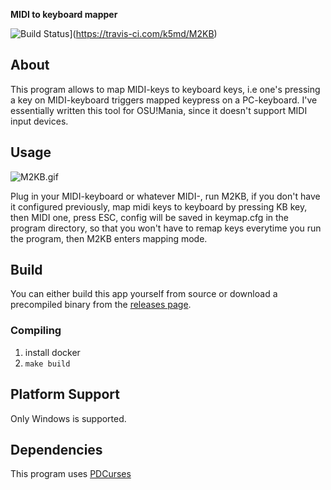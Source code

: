**MIDI to keyboard mapper**

![Build Status](https://travis-ci.com/k5md/M2KB.svg?branch=master)](https://travis-ci.com/k5md/M2KB)

## About
This program allows to map MIDI-keys to keyboard keys, i.e one's pressing a key on MIDI-keyboard triggers mapped keypress on a PC-keyboard. I've essentially written this tool for OSU!Mania, since it doesn't support MIDI input devices.

## Usage
![M2KB.gif](https://s3.gifyu.com/images/M2KB.gif)

Plug in your MIDI-keyboard or whatever MIDI-, run M2KB, if you don't have it configured previously, map midi keys to keyboard by pressing KB key, then MIDI one, press ESC, config will be saved in keymap.cfg in the program directory, so that you won't have to remap keys everytime you run the program, then M2KB enters mapping mode.

## Build
You can either build this app yourself from source or download a precompiled binary from the [releases page](https://github.com/k5md/M2KB/releases).

### Compiling
1. install docker
2. `make build`

## Platform Support
Only Windows is supported.

## Dependencies
This program uses [PDCurses](https://pdcurses.org/)